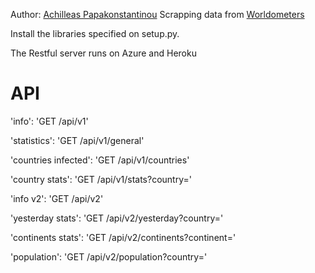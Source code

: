 Author: [Achilleas Papakonstantinou](https://github.com/CheatModeON/)
Scrapping data from [Worldometers](https://www.worldometers.info/coronavirus/)

Install the libraries specified on setup.py.

The Restful server runs on Azure and Heroku

# API
'info': 'GET /api/v1'

'statistics': 'GET /api/v1/general'

'countries infected': 'GET /api/v1/countries'

'country stats': 'GET /api/v1/stats?country='

'info v2': 'GET /api/v2'

'yesterday stats': 'GET /api/v2/yesterday?country='

'continents stats': 'GET /api/v2/continents?continent='

'population': 'GET /api/v2/population?country='
